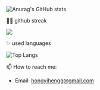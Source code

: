 ![Anurag's GitHub stats](https://github-readme-stats.vercel.app/api?username=hongyiheng&theme=dark&show_icons=true)

👩‍💻 github streak

<img src="https://github-readme-streak-stats.herokuapp.com/?user=hongyiheng&theme=dark" />

✨ used languages

![Top Langs](https://github-readme-stats.vercel.app/api/top-langs/?username=hongyiheng&layout=compact&theme=dark)

📫 How to reach me:

- Email: hongyihengg@gmail.com
